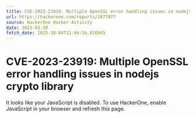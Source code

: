 ```yaml
---
title: CVE-2023-23919: Multiple OpenSSL error handling issues in nodejs crypto library
url: https://hackerone.com/reports/1877977
source: HackerOne Hacker Activity
date: 2023-03-30
fetch_date: 2025-10-04T11:04:56.076945
---
```


# CVE-2023-23919: Multiple OpenSSL error handling issues in nodejs crypto library

It looks like your JavaScript is disabled. To use HackerOne, enable JavaScript in your browser and refresh this page.